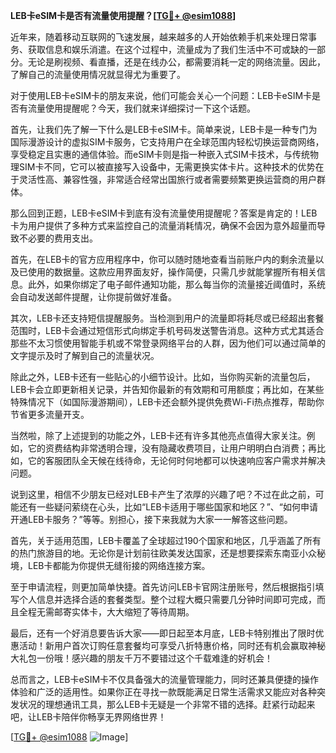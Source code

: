 **LEB卡eSIM卡是否有流量使用提醒？[[TG💪+ @esim1088](https://t.me/s/esim1088)]**

近年来，随着移动互联网的飞速发展，越来越多的人开始依赖手机来处理日常事务、获取信息和娱乐消遣。在这个过程中，流量成为了我们生活中不可或缺的一部分。无论是刷视频、看直播，还是在线办公，都需要消耗一定的网络流量。因此，了解自己的流量使用情况就显得尤为重要了。

对于使用LEB卡eSIM卡的朋友来说，他们可能会关心一个问题：LEB卡eSIM卡是否有流量使用提醒呢？今天，我们就来详细探讨一下这个话题。

首先，让我们先了解一下什么是LEB卡eSIM卡。简单来说，LEB卡是一种专门为国际漫游设计的虚拟SIM卡服务，它支持用户在全球范围内轻松切换运营商网络，享受稳定且实惠的通信体验。而eSIM卡则是指一种嵌入式SIM卡技术，与传统物理SIM卡不同，它可以被直接写入设备中，无需更换实体卡片。这种技术的优势在于灵活性高、兼容性强，非常适合经常出国旅行或者需要频繁更换运营商的用户群体。

那么回到正题，LEB卡eSIM卡到底有没有流量使用提醒呢？答案是肯定的！LEB卡为用户提供了多种方式来监控自己的流量消耗情况，确保不会因为意外超量而导致不必要的费用支出。

首先，在LEB卡的官方应用程序中，你可以随时随地查看当前账户内的剩余流量以及已使用的数据量。这款应用界面友好，操作简便，只需几步就能掌握所有相关信息。此外，如果你绑定了电子邮件通知功能，那么每当你的流量接近阈值时，系统会自动发送邮件提醒，让你提前做好准备。

其次，LEB卡还支持短信提醒服务。当检测到用户的流量即将耗尽或已经超出套餐范围时，LEB卡会通过短信形式向绑定手机号码发送警告消息。这种方式尤其适合那些不太习惯使用智能手机或不常登录网络平台的人群，因为他们可以通过简单的文字提示及时了解到自己的流量状况。

除此之外，LEB卡还有一些贴心的小细节设计。比如，当你购买新的流量包后，LEB卡会立即更新相关记录，并告知你最新的有效期和可用额度；再比如，在某些特殊情况下（如国际漫游期间），LEB卡还会额外提供免费Wi-Fi热点推荐，帮助你节省更多流量开支。

当然啦，除了上述提到的功能之外，LEB卡还有许多其他亮点值得大家关注。例如，它的资费结构非常透明合理，没有隐藏收费项目，让用户明明白白消费；再比如，它的客服团队全天候在线待命，无论何时何地都可以快速响应客户需求并解决问题。

说到这里，相信不少朋友已经对LEB卡产生了浓厚的兴趣了吧？不过在此之前，可能还有一些疑问萦绕在心头，比如“LEB卡适用于哪些国家和地区？”、“如何申请开通LEB卡服务？”等等。别担心，接下来我就为大家一一解答这些问题。

首先，关于适用范围，LEB卡覆盖了全球超过190个国家和地区，几乎涵盖了所有的热门旅游目的地。无论你是计划前往欧美发达国家，还是想要探索东南亚小众秘境，LEB卡都能为你提供无缝衔接的网络连接方案。

至于申请流程，则更加简单快捷。首先访问LEB卡官网注册账号，然后根据指引填写个人信息并选择合适的套餐类型。整个过程大概只需要几分钟时间即可完成，而且全程无需邮寄实体卡，大大缩短了等待周期。

最后，还有一个好消息要告诉大家——即日起至本月底，LEB卡特别推出了限时优惠活动！新用户首次订购任意套餐均可享受八折特惠价格，同时还有机会赢取神秘大礼包一份哦！感兴趣的朋友千万不要错过这个千载难逢的好机会！

总而言之，LEB卡eSIM卡不仅具备强大的流量管理能力，同时还兼具便捷的操作体验和广泛的适用性。如果你正在寻找一款既能满足日常生活需求又能应对各种突发状况的理想通讯工具，那么LEB卡无疑是一个非常不错的选择。赶紧行动起来吧，让LEB卡陪伴你畅享无界网络世界！

[[TG💪+ @esim1088](https://t.me/s/esim1088) ![Image](https://i.postimg.cc/4NQfJmqS/Snipaste-2025-05-13-00-14-12.png)]